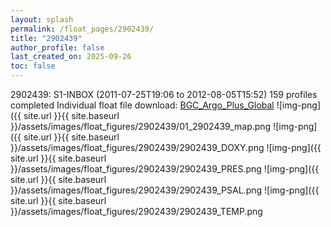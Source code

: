 ```yaml
---
layout: splash
permalink: /float_pages/2902439/
title: "2902439"
author_profile: false
last_created_on: 2025-09-26
toc: false
---
```

 
2902439: S1-INBOX (2011-07-25T19:06 to 2012-08-05T15:52)
159 profiles completed
Individual float file download: [BGC_Argo_Plus_Global](https://ftp.soest.hawaii.edu/bgc_argo_plus/Individual_Floats/outliers_removed/2902439_Sprof_processed.nc)
![img-png]({{ site.url }}{{ site.baseurl }}/assets/images/float_figures/2902439/01_2902439_map.png
![img-png]({{ site.url }}{{ site.baseurl }}/assets/images/float_figures/2902439/2902439_DOXY.png
![img-png]({{ site.url }}{{ site.baseurl }}/assets/images/float_figures/2902439/2902439_PRES.png
![img-png]({{ site.url }}{{ site.baseurl }}/assets/images/float_figures/2902439/2902439_PSAL.png
![img-png]({{ site.url }}{{ site.baseurl }}/assets/images/float_figures/2902439/2902439_TEMP.png
